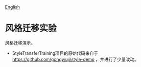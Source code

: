 [English](/projects/StyleTransfer/Readme.md)

# 风格迁移实验

风格迁移演示。

- StyleTransferTraining项目的原始代码来自于 https://github.com/gongwuji/style-demo ，并进行了少量改动。